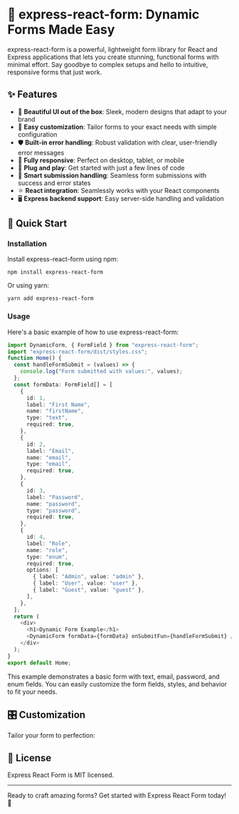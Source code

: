 # 🚀 express-react-form: Dynamic Forms Made Easy

express-react-form is a powerful, lightweight form library for React and Express applications that lets you create stunning, functional forms with minimal effort. Say goodbye to complex setups and hello to intuitive, responsive forms that just work.

## ✨ Features

- 🎨 **Beautiful UI out of the box**: Sleek, modern designs that adapt to your brand
- 🔧 **Easy customization**: Tailor forms to your exact needs with simple configuration
- 🛡️ **Built-in error handling**: Robust validation with clear, user-friendly error messages
- 📱 **Fully responsive**: Perfect on desktop, tablet, or mobile
- 🔌 **Plug and play**: Get started with just a few lines of code
- 🚦 **Smart submission handling**: Seamless form submissions with success and error states
- ⚛️ **React integration**: Seamlessly works with your React components
- 🖥️ **Express backend support**: Easy server-side handling and validation

## 🚀 Quick Start

### Installation

Install express-react-form using npm:

`npm install express-react-form`

Or using yarn:

`yarn add express-react-form`

### Usage

Here's a basic example of how to use express-react-form:

```typescript
import DynamicForm, { FormField } from "express-react-form";
import "express-react-form/dist/styles.css";
function Home() {
  const handleFormSubmit = (values) => {
    console.log("Form submitted with values:", values);
  };
  const formData: FormField[] = [
    {
      id: 1,
      label: "First Name",
      name: "firstName",
      type: "text",
      required: true,
    },
    {
      id: 2,
      label: "Email",
      name: "email",
      type: "email",
      required: true,
    },
    {
      id: 3,
      label: "Password",
      name: "password",
      type: "password",
      required: true,
    },
    {
      id: 4,
      label: "Role",
      name: "role",
      type: "enum",
      required: true,
      options: [
        { label: "Admin", value: "admin" },
        { label: "User", value: "user" },
        { label: "Guest", value: "guest" },
      ],
    },
  ];
  return (
    <div>
      <h1>Dynamic Form Example</h1>
      <DynamicForm formData={formData} onSubmitFun={handleFormSubmit} />
    </div>
  );
}
export default Home;
```

This example demonstrates a basic form with text, email, password, and enum fields. You can easily customize the form fields, styles, and behavior to fit your needs.

## 🎛️ Customization

Tailor your form to perfection:

## 📄 License

Express React Form is MIT licensed.

---

Ready to craft amazing forms? Get started with Express React Form today! 🎉
